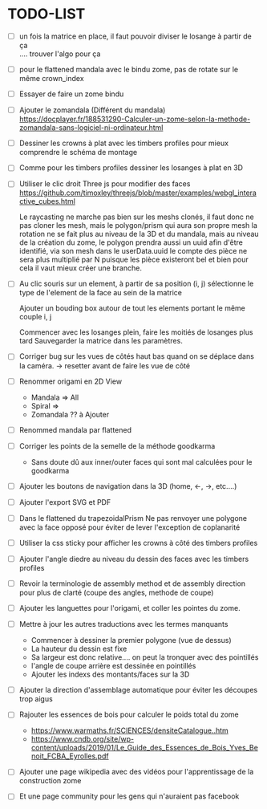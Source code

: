 # TODO-LIST

* [ ] un fois la matrice en place, il faut pouvoir diviser le losange à partir de ça
  <br>.... trouver l'algo pour ça

  
* [ ] pour le flattened mandala avec le bindu zome, 
  pas de rotate sur le même crown_index

* [ ] Essayer de faire un zome bindu

* [ ] Ajouter le zomandala (Différent du mandala)
  https://docplayer.fr/188531290-Calculer-un-zome-selon-la-methode-zomandala-sans-logiciel-ni-ordinateur.html

* [ ] Dessiner les crowns à plat avec les timbers profiles pour mieux comprendre le schéma de montage

* [ ] Comme pour les timbers profiles dessiner les losanges à plat en 3D


* [ ] Utiliser le clic droit Three js pour modifier des faces
  https://github.com/timoxley/threejs/blob/master/examples/webgl_interactive_cubes.html
  
  Le raycasting ne marche pas bien sur les meshs clonés,
    il faut donc ne pas cloner les mesh, mais le polygon/prism qui aura son propre mesh
    la rotation ne se fait plus au niveau de la 3D et du mandala, 
    mais au niveau de la création du zome, 
    le polygon prendra aussi un uuid afin d'être identifié, via son mesh dans le userData.uuid
    le compte des pièce ne sera plus multiplié par N puisque les pièce existeront bel et bien
    pour cela il vaut mieux créer une branche.
    
* [ ] Au clic souris sur un element, à partir de sa position (i, j)
  sélectionne le type de l'element de la face au sein de la matrice
  
  Ajouter un bouding box autour de tout les elements portant le même couple i, j
  
  Commencer avec les losanges plein, faire les moitiés de losanges plus tard
  Sauvegarder la matrice dans les paramètres.
  

* [ ] Corriger bug sur les vues de côtés haut bas quand on se déplace dans la caméra.
  -> resetter avant de faire les vue de côté 
  
* [ ] Renommer origami en 2D View
  * Mandala => All
  * Spiral => 
  * Zomandala ?? à Ajouter 
  
* [ ] Renommed mandala par flattened

* [ ] Corriger les points de la semelle de la méthode goodkarma
  * Sans doute dû aux inner/outer faces qui sont mal calculées pour le goodkarma
    
* [ ] Ajouter les boutons de navigation dans la 3D (home, <-, ->, etc....)

* [ ] Ajouter l'export SVG et PDF 
   
* [ ] Dans le flattened du trapezoidalPrism Ne pas renvoyer une polygone avec la face opposé pour éviter de lever l'exception de coplanarité
  
* [ ] Utiliser la css sticky pour afficher les crowns à côté des timbers profiles

* [ ] Ajouter l'angle diedre au niveau du dessin des faces avec les timbers profiles

* [ ] Revoir la terminologie de assembly method et de assembly direction pour plus de clarté (coupe des angles, methode
  de coupe)
  
* [ ] Ajouter les languettes pour l'origami, et coller les pointes du zome.

* [ ] Mettre à jour les autres traductions avec les termes manquants

    * Commencer à dessiner la premier polygone (vue de dessus)
    * La hauteur du dessin est fixe
    * Sa largeur est donc relative.... on peut la tronquer avec des pointillés
    * l'angle de coupe arrière est dessinée en pointillés
    * Ajouter les indexs des montants/faces sur la 3D

* [ ] Ajouter la direction d'assemblage automatique pour éviter les découpes trop aigus

* [ ] Rajouter les essences de bois pour calculer le poids total du zome

    * https://www.warmaths.fr/SCIENCES/densiteCatalogue..htm
    * https://www.cndb.org/site/wp-content/uploads/2019/01/Le_Guide_des_Essences_de_Bois_Yves_Benoit_FCBA_Eyrolles.pdf
  

* [ ] Ajouter une page wikipedia avec des vidéos pour l'apprentissage de la construction zome

* [ ] Et une page community pour les gens qui n'auraient pas facebook
